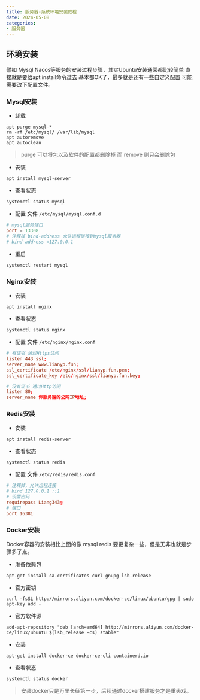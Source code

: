 ```yaml
---
title: 服务器-系统环境安装教程
date: 2024-05-08
categories:
- 服务器
---
```

## 环境安装

譬如 Mysql Nacos等服务的安装过程步骤，其实Ubuntu安装通常都比较简单 直接就是要给apt install命令过去 基本都OK了，最多就是还有一些自定义配置 可能需要改下配置文件。

### Mysql安装

- 卸载

```shell
apt purge mysql-*
rm -rf /etc/mysql/ /var/lib/mysql
apt autoremove
apt autoclean
```

> purge 可以将包以及软件的配置都删除掉
而 remove 则只会删除包

- 安装

```shell
apt install mysql-server
```

- 查看状态

```shell
systemctl status mysql
```

- 配置
文件 `/etc/mysql/mysql.conf.d`

```conf
# mysql服务端口
port = 13308
# 注释掉 bind-address 允许远程链接到mysql服务器
# bind-address =127.0.0.1
```

- 重启

```shell
systemctl restart mysql
```

### Nginx安装

- 安装

```shell
apt install nginx
```

- 查看状态

```shell
systemctl status nginx
```

- 配置
文件 `/etc/nginx/nginx.conf`

```conf
# 有证书 通过Https访问
listen 443 ssl;
server_name www.lianyp.fun;
ssl_certificate /etc/nginx/ssl/lianyp.fun.pem;
ssl_certificate_key /etc/nginx/ssl/lianyp.fun.key;
```

```conf
# 没有证书 通过Http访问
listen 80;
server_name 你服务器的公网IP地址;
```

### Redis安装

- 安装

```shell
apt install redis-server
```

- 查看状态

```shell
systemctl status redis
```

- 配置
文件 `/etc/redis/redis.conf`

```conf
# 注释掉，允许远程连接
# bind 127.0.0.1 ::1
# 设置密码
requirepass Liang343@
# 端口
port 16381
```

### Docker安装

Docker容器的安装相比上面的像 mysql redis 要更复杂一些，但是无非也就是步骤多了点。

- 准备依赖包

```shell
apt-get install ca-certificates curl gnupg lsb-release
```

- 官方密钥

```shell
curl -fsSL http://mirrors.aliyun.com/docker-ce/linux/ubuntu/gpg | sudo apt-key add -
```

- 官方软件源

```shell
add-apt-repository "deb [arch=amd64] http://mirrors.aliyun.com/docker-ce/linux/ubuntu $(lsb_release -cs) stable"
```

- 安装

```shell
apt-get install docker-ce docker-ce-cli containerd.io
```

- 查看状态

```shell
systemctl status docker
```

> 安装docker只是万里长征第一步，后续通过docker搭建服务才是重头戏。
